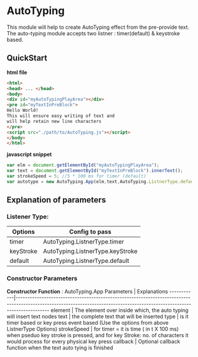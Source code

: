 # AutoTyping #
This module will help to create AutoTyping effect from the pre-provide text.
The auto-typing module accepts two listner : timer(default) & keystroke based.

## QuickStart ##
**html file**
```html
<html>
<head> ... </head>
<body>
<div id="myAutoTypingPlayArea"></div>
<pre id="myTextInPreBlock">
Hello World!
This will ensure easy writing of text and
will help retain new line characters
</pre>
<script src="./path/to/AutoTyping.js"></script>
</body>
</html>
````
**javascript snippet**
```javascript
var elm = document.getElementById("myAutoTypingPlayArea");
var text = document.getElementById("myTextInPreBlock").innerText();
var strokeSpeed = 5; //5 * 100 ms for timer (default)
var autotype = new AutoTyping.App(elm,text,AutoTyping.ListnerType.default,5)
```

## Explanation of parameters ##
### Listener Type: ###
Options 	|	Config to pass
------------|-----------------------------------
timer 		|	AutoTyping.ListnerType.timer
keyStroke 	|	AutoTyping.ListnerType.keyStroke
default 	|	AutoTyping.ListnerType.default

### Constructor Parameters ###
**Constructor Function** : AutoTyping.App
Parameters 	|	Explanations
------------|--------------------------------------------------------------------------------------------------------------------------------------------------------------------------
element 	|	The element over inside which, the auto typing will insert text nodes
text 		|	the complete text that will be inserted
type 		|	is it timer based or key press event based (Use the options from above ListnerType Options)
strokeSpeed	|	for timer = it is time ( in t X 100 ms) when pseduo key stroke is pressed, and for key Stroke: no. of characters it would process for every physical key press
callback 	| 	Optional callback function when the text auto tying is finished